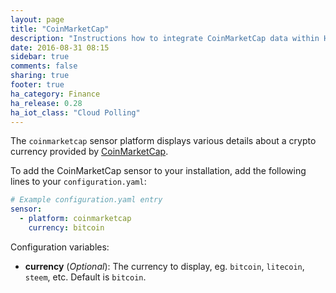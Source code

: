 ```yaml
---
layout: page
title: "CoinMarketCap"
description: "Instructions how to integrate CoinMarketCap data within Home Assistant."
date: 2016-08-31 08:15
sidebar: true
comments: false
sharing: true
footer: true
ha_category: Finance
ha_release: 0.28
ha_iot_class: "Cloud Polling"
---
```



The `coinmarketcap` sensor platform displays various details about a crypto currency provided by [CoinMarketCap](http://coinmarketcap.com/).

To add the CoinMarketCap sensor to your installation, add the following lines to your `configuration.yaml`:

```yaml
# Example configuration.yaml entry
sensor:
  - platform: coinmarketcap
    currency: bitcoin
```

Configuration variables:

- **currency** (*Optional*): The currency to display, eg. `bitcoin`, `litecoin`, `steem`, etc. Default is `bitcoin`.

